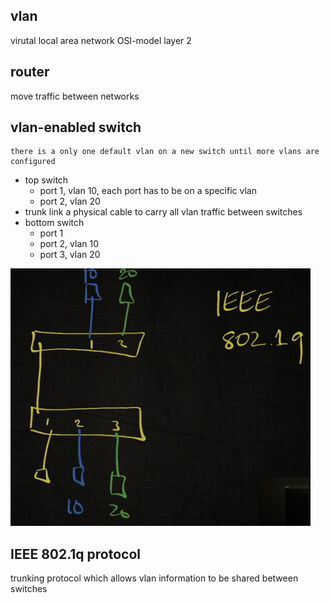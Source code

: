 vlan
----
virutal local area network
OSI-model layer 2

router
------
move traffic between networks


vlan-enabled switch
-------------------
```
there is a only one default vlan on a new switch until more vlans are configured
```

- top switch
  - port 1, vlan 10, each port has to be on a specific vlan
  - port 2, vlan 20
- trunk link
  a physical cable to carry all vlan traffic between switches
- bottom switch
  - port 1
  - port 2, vlan 10
  - port 3, vlan 20
  
![VLAN-across-switches](https://github.com/Youcheng/LinuxBasics/blob/master/pictures/VLAN-across-switches.png)



IEEE 802.1q protocol
--------------------
trunking protocol which allows vlan information to be shared between switches
